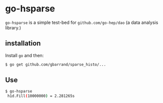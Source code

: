 go-hsparse
==========

`go-hsparse` is a simple test-bed for `github.com/go-hep/dao` (a data
analysis library.)

## installation

Install `go` and then:

```sh
$ go get github.com/gbarrand/sparse_histo/...
```

## Use

```sh
$ go-hsparse
 h1d.Fill(10000000) = 2.281265s
```
